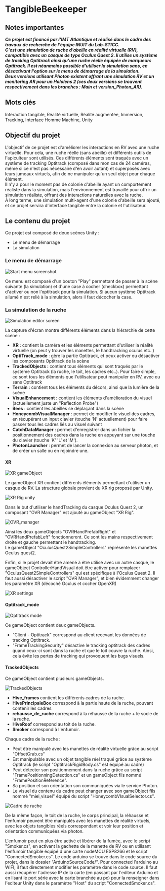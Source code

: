 # TangibleBeekeeper

## Notes importantes
***Ce projet est financé par l'IMT Atlantique et réalisé dans le cadre des travaux de recherche de l'équipe INUIT du Lab-STICC.  
C'est une simulation de ruche d'abeille en réalité virtuelle (RV), compatible avec un casque de type Oculus Quest 2. Il utilise un système de tracking Optitrack ainsi qu'une ruche réelle équipée de marqueurs Optitrack. Il est néanmoins possible d'utiliser la simulation sans, en désactivant l'option sur le menu de démarrage de la simulation.  
Deux versions utilisant Photon existent offrant une simulation RV et un monitoring AR pour un Hololens 2 (ces deux versions se trouvent respectivement dans les branches : Main et version_Photon_AR).***

## Mots clés
Interaction tangible, Réalité virtuelle, Réalité augmentée, Immersion, Tracking, Interface Homme Machine, Unity


## Objectif du projet
L'objectif de ce projet est d'améliorer les interactions en RV avec une ruche virtuelle. Pour cela, une ruche réelle (sans abeille) et différents outils de l'apiculteur sont utilisés. Ces différents éléments sont traqués avec un système de tracking Optitrack (composé dans mon cas de 24 caméras, même si ce n'est pas nécessaire d'en avoir autant) et superposés avec leurs jumeaux virtuels, afin de ne manipuler qu'un seul objet pour chaque élément.  
Il n'y a pour le moment pas de colonie d'abeille ayant un comportement réaliste dans la simulation, mais l'environnement est travaillé pour offrir un simulation réaliste, offrant des interactions naturelles avec la ruche.  
À long terme, une simulation multi-agent d'une colonie d'abeille sera ajouté, et ce projet servira d'interface tangible entre la colonie et l'utilisateur.

## Le contenu du projet

Ce projet est composé de deux scènes Unity :
- Le menu de démarrage
- La simulation

### Le menu de démarrage

![Start menu screenshot](/docs/startMenu.PNG)

Ce menu est composé d'un bouton "Play" permettant de passer à la scène suivante (la simulation) et d'une case à cocher (checkbox) permettant d'activer ou non l'optitrack pour la simulation. Si aucun système Optitrack allumé n'est relié à la simulation, alors il faut décocher la case.

### La simulation de la ruche

![Simulation editor screen](/docs/simulationEditor.PNG)

La capture d'écran montre différents éléments dans la hiérarchie de cette scène :
- **XR** : contient la caméra et les éléments permettant d'utiliser la réalité virtuelle (on peut y trouver les manettes, le handtracking oculus etc..)
- **OptiTrack_mode** : gère la partie Optitrack, et peux activer ou désactiver les composants Optitrack de la scène
- **TrackedObjects** : contient tous éléments qui sont traqués par le système Optitrack (la ruche, le toit, les cadres etc..). Pour faire simple, ce sont tous les éléments que l'utilisateur peut manipuler en RV, avec ou sans Optitrack
- **Terrain** : contient tous les éléments du décors, ainsi que la lumière de la scène
- **VisualEnhancement** : contient les éléments d'amélioration du visuel (actuellement juste un "Reflection Probe")
- **Bees** : contient les abeilles se déplaçant dans la scène
- **HoneycombVisualManager** : permet de modifier le visuel des cadres, en récupérant un input clavier (touche 'N' actuellement) pour faire passer tous les cadres liés au visuel suivant
- **CatchDataManager** : permet d'enregistrer dans un fichier la positionnement des cadres dans la ruche en appuyant sur une touche du clavier (touche 'K' 'L' et 'M').
- **PhotonLauncher** : permet de lancer la connexion au serveur photon, et de créer un salle ou en rejoindre une.

#### XR

![XR gameObject](/docs/go_XR.PNG)

Le gameObject XR contient différents éléments permettant d'utiliser un casque de RV. La structure globale provient du XR rig proposé par Unity.

![XR Rig unity](/docs/go_xr_rig.png)

Dans le but d'utiliser le handTracking du casque Oculus Quest 2, un composant "OVR Manager" est ajouté au gameObject "XR Rig".

![OVR_manager](/docs/OVR_manager_script.PNG)

Ainsi les deux gameObjects "OVRHandPrefabRight" et "OVRHandPrefabLeft" fonctionneront. Ce sont les mains respectivement droite et gauche permettant le handtracking.  
Le gameObject "OculusQuest2SimpleControllers" représente les manettes Oculus quest2. 

Enfin, si le projet devait être amené à être utilisé avec un autre casque, le gameObject ControllerHandVisual doit être activer pour remplacer "OculusQuest2SimpleControllers" qui est spécifique à l'Oculus Quest 2. Il faut aussi désactiver le script "OVR Manager", et bien évidemment changer les paramètre XR (décoché Oculus et cocher OpenXR)

![XR settings](/docs/XR_settings.PNG)

#### Optitrack_mode

![Optitrack mode](/docs/go_optitrack_mode.PNG)

Ce gameObject contient deux gameObjects.
- "Client - Optitrack" correspond au client recevant les données de tracking Optitrack.
- "FrameTrackingSecurity" désactive le tracking optitrack des cadres quand ceux-ci sont dans la ruche et que le toit couvre la ruche. Ainsi, cela évite les pertes de tracking qui provoquent les bugs visuels.

#### TrackedObjects

Ce gameObject contient plusieurs gameObjects.

![TrackedObjects](/docs/go_trackedObjects.PNG)

- **Hive_frames** contient les différents cadres de la ruche.
- **HivePrincipaleBox** correspond à la partie haute de la ruche, pouvant contenir les cadres
- **rehausse_de_ruche** correspond à la réhausse de la ruche + le socle de la ruche.
- **HiveRoof** correspond au toit de la ruche.
- **Smoker** correspond à l'enfumoir.  

Chaque cadre de la ruche :
- Peut être manipulé avec les manettes de réalité virtuelle grâce au script "OffsetGrab.cs"
- Est manipulable avec un objet tangible réel traqué grâce au système Optitrack (le script "OptitrackRigidBody.cs" est équipé au cadre)
- Peut détecter son positionnement dans la ruche grâce au script "FramePositionningDetection.cs" et un gameObject fils nommé "FramePositionReference".
- Sa position et son orientation son communiquées via le service Photon.
- Le visuel du contenu du cadre peut changer avec son gameObject fils nommé "miel_visuel" équipé du script "HoneycombVIsualSelector.cs".

![Cadre de ruche](/docs/go_cadre_ruche.PNG)

De la même façon, le toit de la ruche, le corps principal, la réhausse et l'enfumoir peuvent être manipulés avec les manettes de réalité virtuels, avec les objets tangibles réels correspondant et voir leur position et orientation communiquées via photon.

L'enfumoir peut en plus être activé et libérer de la fumée, avec le script "Smoker.cs", en activant la gachette de la manette de RV ou en utilisant l'enfumoir tangible équipé d'une carte nodeMCU ESP8266 et le script "ConnectedSmoker.cs". Le code arduino se trouve dans le code source du projet, dans le dossier "ArduinoSourceCode/". Pour connected l'arduino au WIFI, il faut directement modifier les paramètre dans le code source. Il faut aussi récupérer l'adresse IP de la carte (en passant par l'editeur Arduino et en lisant le port série avec la carte branchée au pc) pour la renseigner dans l'editeur Unity dans le paramètre "Host" du script "ConnectedSmoker.cs".
